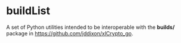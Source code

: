buildList
=========

A set of Python utilities intended to be interoperable with the
**builds/** package in https://github.com/jddixon/xlCrypto_go.
